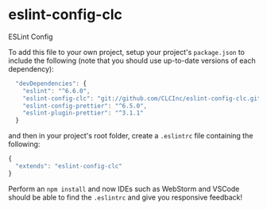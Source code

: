 # eslint-config-clc
ESLint Config

To add this file to your own project, setup your project's `package.json` to include
the following (note that you should use up-to-date versions of each dependency):
```js
  "devDependencies": {
    "eslint": "^6.6.0",
    "eslint-config-clc": "git://github.com/CLCInc/eslint-config-clc.git",
    "eslint-config-prettier": "^6.5.0",
    "eslint-plugin-prettier": "^3.1.1"
  }
```
and then in your project's root folder, create a `.eslintrc` file containing the following:
```js
{
  "extends": "eslint-config-clc"
}
```

Perform an `npm install` and now IDEs such as WebStorm and VSCode should be able to find the `.eslintrc`
and give you responsive feedback!
